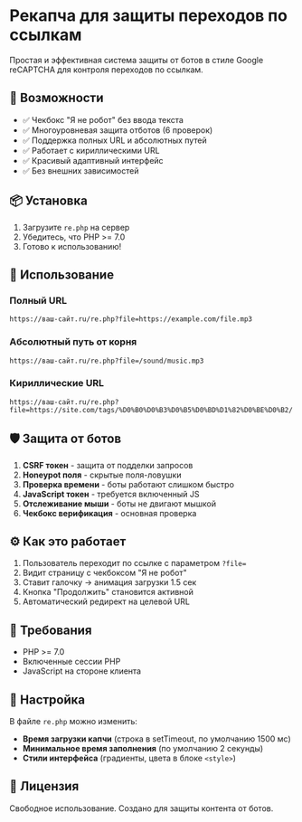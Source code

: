 # Рекапча для защиты переходов по ссылкам

Простая и эффективная система защиты от ботов в стиле Google reCAPTCHA для контроля переходов по ссылкам.

## 🎯 Возможности

- ✅ Чекбокс "Я не робот" без ввода текста
- ✅ Многоуровневая защита отботов (6 проверок)
- ✅ Поддержка полных URL и абсолютных путей
- ✅ Работает с кириллическими URL
- ✅ Красивый адаптивный интерфейс
- ✅ Без внешних зависимостей

## 📦 Установка

1. Загрузите `re.php` на сервер
2. Убедитесь, что PHP >= 7.0
3. Готово к использованию!

## 🚀 Использование

### Полный URL
```
https://ваш-сайт.ru/re.php?file=https://example.com/file.mp3
```

### Абсолютный путь от корня
```
https://ваш-сайт.ru/re.php?file=/sound/music.mp3
```

### Кириллические URL
```
https://ваш-сайт.ru/re.php?file=https://site.com/tags/%D0%B0%D0%B3%D0%B5%D0%BD%D1%82%D0%BE%D0%B2/
```

## 🛡️ Защита от ботов

1. **CSRF токен** - защита от подделки запросов
2. **Honeypot поля** - скрытые поля-ловушки
3. **Проверка времени** - боты работают слишком быстро
4. **JavaScript токен** - требуется включенный JS
5. **Отслеживание мыши** - боты не двигают мышкой
6. **Чекбокс верификация** - основная проверка

## ⚙️ Как это работает

1. Пользователь переходит по ссылке с параметром `?file=`
2. Видит страницу с чекбоксом "Я не робот"
3. Ставит галочку → анимация загрузки 1.5 сек
4. Кнопка "Продолжить" становится активной
5. Автоматический редирект на целевой URL

## 📝 Требования

- PHP >= 7.0
- Включенные сессии PHP
- JavaScript на стороне клиента

## 🔧 Настройка

В файле `re.php` можно изменить:

- **Время загрузки капчи** (строка в setTimeout, по умолчанию 1500 мс)
- **Минимальное время заполнения** (по умолчанию 2 секунды)
- **Стили интерфейса** (градиенты, цвета в блоке `<style>`)

## 📄 Лицензия

Свободное использование. Создано для защиты контента от ботов.
